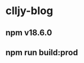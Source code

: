 <!--
 * @Descripttion: 
 * @version: 
 * @Author: 程
 * @Date: 2023-09-07 16:38:32
 * @LastEditors: 程
 * @LastEditTime: 2023-09-07 20:50:54
-->
# clljy-blog
## npm v18.6.0
## npm run build:prod